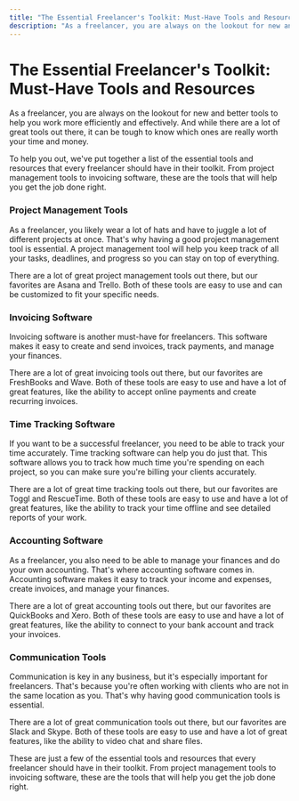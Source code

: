 ```yaml
---
title: "The Essential Freelancer's Toolkit: Must-Have Tools and Resources ✅"
description: "As a freelancer, you are always on the lookout for new and better tools to help you work more efficiently and effectively. And while there are a lot of great tools out there, it can be tough to know which ones are really worth your time and money."
---
```


# The Essential Freelancer's Toolkit: Must-Have Tools and Resources

As a freelancer, you are always on the lookout for new and better tools to help you work more efficiently and effectively. And while there are a lot of great tools out there, it can be tough to know which ones are really worth your time and money.

To help you out, we've put together a list of the essential tools and resources that every freelancer should have in their toolkit. From project management tools to invoicing software, these are the tools that will help you get the job done right.

### Project Management Tools

As a freelancer, you likely wear a lot of hats and have to juggle a lot of different projects at once. That's why having a good project management tool is essential. A project management tool will help you keep track of all your tasks, deadlines, and progress so you can stay on top of everything.

There are a lot of great project management tools out there, but our favorites are Asana and Trello. Both of these tools are easy to use and can be customized to fit your specific needs.

### Invoicing Software

Invoicing software is another must-have for freelancers. This software makes it easy to create and send invoices, track payments, and manage your finances.

There are a lot of great invoicing tools out there, but our favorites are FreshBooks and Wave. Both of these tools are easy to use and have a lot of great features, like the ability to accept online payments and create recurring invoices.

### Time Tracking Software

If you want to be a successful freelancer, you need to be able to track your time accurately. Time tracking software can help you do just that. This software allows you to track how much time you're spending on each project, so you can make sure you're billing your clients accurately.

There are a lot of great time tracking tools out there, but our favorites are Toggl and RescueTime. Both of these tools are easy to use and have a lot of great features, like the ability to track your time offline and see detailed reports of your work.

### Accounting Software

As a freelancer, you also need to be able to manage your finances and do your own accounting. That's where accounting software comes in. Accounting software makes it easy to track your income and expenses, create invoices, and manage your finances.

There are a lot of great accounting tools out there, but our favorites are QuickBooks and Xero. Both of these tools are easy to use and have a lot of great features, like the ability to connect to your bank account and track your invoices.

### Communication Tools

Communication is key in any business, but it's especially important for freelancers. That's because you're often working with clients who are not in the same location as you. That's why having good communication tools is essential.

There are a lot of great communication tools out there, but our favorites are Slack and Skype. Both of these tools are easy to use and have a lot of great features, like the ability to video chat and share files.

These are just a few of the essential tools and resources that every freelancer should have in their toolkit. From project management tools to invoicing software, these are the tools that will help you get the job done right.
